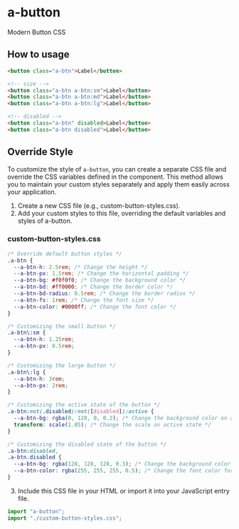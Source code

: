 # a-button

Modern Button CSS

## How to usage

```html
<button class="a-btn">Label</button>

<!-- size -->
<button class="a-btn a-btn:sm">Label</button>
<button class="a-btn a-btn:md">Label</button>
<button class="a-btn a-btn:lg">Label</button>

<!-- disabled -->
<button class="a-btn" disabled>Label</button>
<button class="a-btn disabled">Label</button>
```

## Override Style

To customize the style of `a-button`, you can create a separate CSS file and override the CSS variables defined in the component. This method allows you to maintain your custom styles separately and apply them easily across your application.

1. Create a new CSS file (e.g., custom-button-styles.css).
2. Add your custom styles to this file, overriding the default variables and styles of a-button.

### custom-button-styles.css

```css
/* Override default button styles */
.a-btn {
  --a-btn-h: 2.5rem; /* Change the height */
  --a-btn-px: 1.5rem; /* Change the horizontal padding */
  --a-btn-bg: #f0f0f0; /* Change the background color */
  --a-btn-bd: #ff0000; /* Change the border color */
  --a-btn-bd-radius: 0.5rem; /* Change the border radius */
  --a-btn-fs: 1rem; /* Change the font size */
  --a-btn-color: #0000ff; /* Change the font color */
}

/* Customizing the small button */
.a-btn\:sm {
  --a-btn-h: 1.25rem;
  --a-btn-px: 0.5rem;
}

/* Customizing the large button */
.a-btn\:lg {
  --a-btn-h: 3rem;
  --a-btn-px: 2rem;
}

/* Customizing the active state of the button */
.a-btn:not(.disabled):not([disabled]):active {
  --a-btn-bg: rgba(0, 128, 0, 0.2); /* Change the background color on active state */
  transform: scale(1.05); /* Change the scale on active state */
}

/* Customizing the disabled state of the button */
.a-btn:disabled,
.a-btn.disabled {
  --a-btn-bg: rgba(128, 128, 128, 0.3); /* Change the background color for disabled state */
  --a-btn-color: rgba(255, 255, 255, 0.5); /* Change the font color for disabled state */
}
```

3. Include this CSS file in your HTML or import it into your JavaScript entry file.

```js
import "a-button";
import "./custom-button-styles.css";
```
